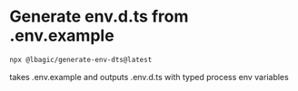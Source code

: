 # Generate env.d.ts from .env.example

```sh
npx @lbagic/generate-env-dts@latest
```

takes .env.example and outputs .env.d.ts with typed process env variables
